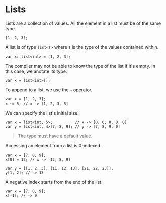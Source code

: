 # Lists

Lists are a collection of values.
All the element in a list must be of the same type.
```grimoire
[1, 2, 3];
```

A list is of type `list<T>` where `T` is the type of the values contained within.
```grimoire
var x: list<int> = [1, 2, 3];
```

The compiler may not be able to know the type of the list if it's empty.
In this case, we anotate its type.
```grimoire
var x = list<int>[];
```

To append to a list, we use the `~` operator.
```grimoire
var x = [1, 2, 3];
x ~= 5; // x -> [1, 2, 3, 5]
```

We can specify the list's initial size.
```grimoire
var x = list<int, 5>;          // x -> [0, 0, 0, 0, 0]
var y = list<int, 4>[7, 8, 9]; // y -> [7, 8, 9, 0]
```
> The type must have a default value.

Accessing an element from a list is 0-indexed.
```grimoire
var x = [7, 8, 9];
x[0] = 12; // x -> [12, 8, 9]

var y = [[1, 2, 3], [11, 12, 13], [21, 22, 23]];
y[1, 2]; // -> 13
```

A negative index starts from the end of the list.
```grimoire
var x = [7, 8, 9];
x[-1]; // -> 9
```